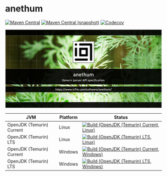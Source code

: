 anethum
===

[![Maven Central](https://img.shields.io/maven-central/v/com.io7m.anethum/com.io7m.anethum.svg?style=flat-square)](http://search.maven.org/#search%7Cga%7C1%7Cg%3A%22com.io7m.anethum%22)
[![Maven Central (snapshot)](https://img.shields.io/nexus/s/https/s01.oss.sonatype.org/com.io7m.anethum/com.io7m.anethum.svg?style=flat-square)](https://s01.oss.sonatype.org/content/repositories/snapshots/com/io7m/anethum/)
[![Codecov](https://img.shields.io/codecov/c/github/io7m/anethum.svg?style=flat-square)](https://codecov.io/gh/io7m/anethum)

![anethum](./src/site/resources/anethum.jpg?raw=true)

| JVM | Platform | Status |
|-----|----------|--------|
| OpenJDK (Temurin) Current | Linux | [![Build (OpenJDK (Temurin) Current, Linux)](https://img.shields.io/github/actions/workflow/status/io7m/anethum/workflows/main.linux.temurin.current.yml?branch=develop)](https://github.com/io7m/anethum/actions?query=workflow%3Amain.linux.temurin.current)|
| OpenJDK (Temurin) LTS | Linux | [![Build (OpenJDK (Temurin) LTS, Linux)](https://img.shields.io/github/actions/workflow/status/io7m/anethum/workflows/main.linux.temurin.lts.yml?branch=develop)](https://github.com/io7m/anethum/actions?query=workflow%3Amain.linux.temurin.lts)|
| OpenJDK (Temurin) Current | Windows | [![Build (OpenJDK (Temurin) Current, Windows)](https://img.shields.io/github/actions/workflow/status/io7m/anethum/workflows/main.windows.temurin.current.yml?branch=develop)](https://github.com/io7m/anethum/actions?query=workflow%3Amain.windows.temurin.current)|
| OpenJDK (Temurin) LTS | Windows | [![Build (OpenJDK (Temurin) LTS, Windows)](https://img.shields.io/github/actions/workflow/status/io7m/anethum/workflows/main.windows.temurin.lts.yml?branch=develop)](https://github.com/io7m/anethum/actions?query=workflow%3Amain.windows.temurin.lts)|
